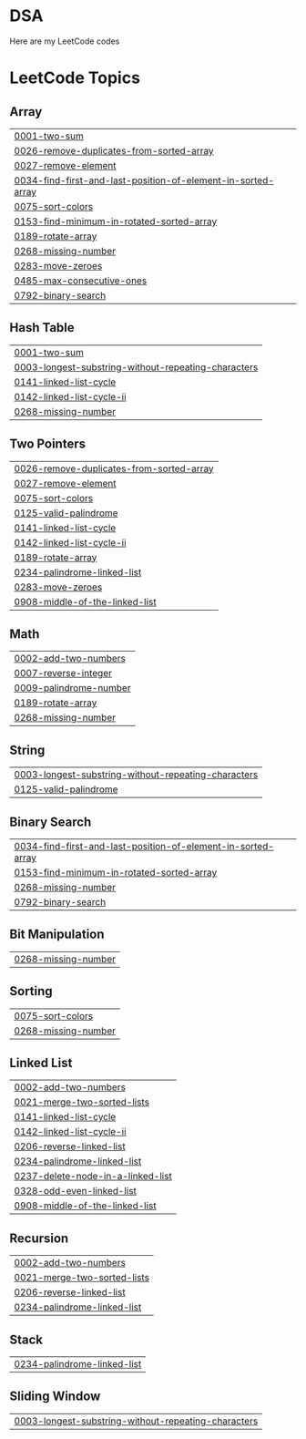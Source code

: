 # DSA
Here are my LeetCode codes

<!---LeetCode Topics Start-->
# LeetCode Topics
## Array
|  |
| ------- |
| [0001-two-sum](https://github.com/AnirudhGeek/DSA/tree/master/0001-two-sum) |
| [0026-remove-duplicates-from-sorted-array](https://github.com/AnirudhGeek/DSA/tree/master/0026-remove-duplicates-from-sorted-array) |
| [0027-remove-element](https://github.com/AnirudhGeek/DSA/tree/master/0027-remove-element) |
| [0034-find-first-and-last-position-of-element-in-sorted-array](https://github.com/AnirudhGeek/DSA/tree/master/0034-find-first-and-last-position-of-element-in-sorted-array) |
| [0075-sort-colors](https://github.com/AnirudhGeek/DSA/tree/master/0075-sort-colors) |
| [0153-find-minimum-in-rotated-sorted-array](https://github.com/AnirudhGeek/DSA/tree/master/0153-find-minimum-in-rotated-sorted-array) |
| [0189-rotate-array](https://github.com/AnirudhGeek/DSA/tree/master/0189-rotate-array) |
| [0268-missing-number](https://github.com/AnirudhGeek/DSA/tree/master/0268-missing-number) |
| [0283-move-zeroes](https://github.com/AnirudhGeek/DSA/tree/master/0283-move-zeroes) |
| [0485-max-consecutive-ones](https://github.com/AnirudhGeek/DSA/tree/master/0485-max-consecutive-ones) |
| [0792-binary-search](https://github.com/AnirudhGeek/DSA/tree/master/0792-binary-search) |
## Hash Table
|  |
| ------- |
| [0001-two-sum](https://github.com/AnirudhGeek/DSA/tree/master/0001-two-sum) |
| [0003-longest-substring-without-repeating-characters](https://github.com/AnirudhGeek/DSA/tree/master/0003-longest-substring-without-repeating-characters) |
| [0141-linked-list-cycle](https://github.com/AnirudhGeek/DSA/tree/master/0141-linked-list-cycle) |
| [0142-linked-list-cycle-ii](https://github.com/AnirudhGeek/DSA/tree/master/0142-linked-list-cycle-ii) |
| [0268-missing-number](https://github.com/AnirudhGeek/DSA/tree/master/0268-missing-number) |
## Two Pointers
|  |
| ------- |
| [0026-remove-duplicates-from-sorted-array](https://github.com/AnirudhGeek/DSA/tree/master/0026-remove-duplicates-from-sorted-array) |
| [0027-remove-element](https://github.com/AnirudhGeek/DSA/tree/master/0027-remove-element) |
| [0075-sort-colors](https://github.com/AnirudhGeek/DSA/tree/master/0075-sort-colors) |
| [0125-valid-palindrome](https://github.com/AnirudhGeek/DSA/tree/master/0125-valid-palindrome) |
| [0141-linked-list-cycle](https://github.com/AnirudhGeek/DSA/tree/master/0141-linked-list-cycle) |
| [0142-linked-list-cycle-ii](https://github.com/AnirudhGeek/DSA/tree/master/0142-linked-list-cycle-ii) |
| [0189-rotate-array](https://github.com/AnirudhGeek/DSA/tree/master/0189-rotate-array) |
| [0234-palindrome-linked-list](https://github.com/AnirudhGeek/DSA/tree/master/0234-palindrome-linked-list) |
| [0283-move-zeroes](https://github.com/AnirudhGeek/DSA/tree/master/0283-move-zeroes) |
| [0908-middle-of-the-linked-list](https://github.com/AnirudhGeek/DSA/tree/master/0908-middle-of-the-linked-list) |
## Math
|  |
| ------- |
| [0002-add-two-numbers](https://github.com/AnirudhGeek/DSA/tree/master/0002-add-two-numbers) |
| [0007-reverse-integer](https://github.com/AnirudhGeek/DSA/tree/master/0007-reverse-integer) |
| [0009-palindrome-number](https://github.com/AnirudhGeek/DSA/tree/master/0009-palindrome-number) |
| [0189-rotate-array](https://github.com/AnirudhGeek/DSA/tree/master/0189-rotate-array) |
| [0268-missing-number](https://github.com/AnirudhGeek/DSA/tree/master/0268-missing-number) |
## String
|  |
| ------- |
| [0003-longest-substring-without-repeating-characters](https://github.com/AnirudhGeek/DSA/tree/master/0003-longest-substring-without-repeating-characters) |
| [0125-valid-palindrome](https://github.com/AnirudhGeek/DSA/tree/master/0125-valid-palindrome) |
## Binary Search
|  |
| ------- |
| [0034-find-first-and-last-position-of-element-in-sorted-array](https://github.com/AnirudhGeek/DSA/tree/master/0034-find-first-and-last-position-of-element-in-sorted-array) |
| [0153-find-minimum-in-rotated-sorted-array](https://github.com/AnirudhGeek/DSA/tree/master/0153-find-minimum-in-rotated-sorted-array) |
| [0268-missing-number](https://github.com/AnirudhGeek/DSA/tree/master/0268-missing-number) |
| [0792-binary-search](https://github.com/AnirudhGeek/DSA/tree/master/0792-binary-search) |
## Bit Manipulation
|  |
| ------- |
| [0268-missing-number](https://github.com/AnirudhGeek/DSA/tree/master/0268-missing-number) |
## Sorting
|  |
| ------- |
| [0075-sort-colors](https://github.com/AnirudhGeek/DSA/tree/master/0075-sort-colors) |
| [0268-missing-number](https://github.com/AnirudhGeek/DSA/tree/master/0268-missing-number) |
## Linked List
|  |
| ------- |
| [0002-add-two-numbers](https://github.com/AnirudhGeek/DSA/tree/master/0002-add-two-numbers) |
| [0021-merge-two-sorted-lists](https://github.com/AnirudhGeek/DSA/tree/master/0021-merge-two-sorted-lists) |
| [0141-linked-list-cycle](https://github.com/AnirudhGeek/DSA/tree/master/0141-linked-list-cycle) |
| [0142-linked-list-cycle-ii](https://github.com/AnirudhGeek/DSA/tree/master/0142-linked-list-cycle-ii) |
| [0206-reverse-linked-list](https://github.com/AnirudhGeek/DSA/tree/master/0206-reverse-linked-list) |
| [0234-palindrome-linked-list](https://github.com/AnirudhGeek/DSA/tree/master/0234-palindrome-linked-list) |
| [0237-delete-node-in-a-linked-list](https://github.com/AnirudhGeek/DSA/tree/master/0237-delete-node-in-a-linked-list) |
| [0328-odd-even-linked-list](https://github.com/AnirudhGeek/DSA/tree/master/0328-odd-even-linked-list) |
| [0908-middle-of-the-linked-list](https://github.com/AnirudhGeek/DSA/tree/master/0908-middle-of-the-linked-list) |
## Recursion
|  |
| ------- |
| [0002-add-two-numbers](https://github.com/AnirudhGeek/DSA/tree/master/0002-add-two-numbers) |
| [0021-merge-two-sorted-lists](https://github.com/AnirudhGeek/DSA/tree/master/0021-merge-two-sorted-lists) |
| [0206-reverse-linked-list](https://github.com/AnirudhGeek/DSA/tree/master/0206-reverse-linked-list) |
| [0234-palindrome-linked-list](https://github.com/AnirudhGeek/DSA/tree/master/0234-palindrome-linked-list) |
## Stack
|  |
| ------- |
| [0234-palindrome-linked-list](https://github.com/AnirudhGeek/DSA/tree/master/0234-palindrome-linked-list) |
## Sliding Window
|  |
| ------- |
| [0003-longest-substring-without-repeating-characters](https://github.com/AnirudhGeek/DSA/tree/master/0003-longest-substring-without-repeating-characters) |
<!---LeetCode Topics End-->